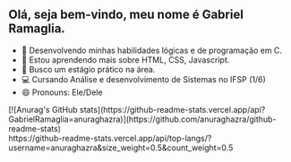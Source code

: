 ## Olá, seja bem-vindo, meu nome é Gabriel Ramaglia. 


- 🔭 Desenvolvendo minhas habilidades lógicas e de programação em C.
- 🌱 Estou aprendendo mais sobre HTML, CSS, Javascript.
- 👯 Busco um estágio prático na área. 
- 💻 Cursando Análise e desenvolvimento de Sistemas no IFSP (1/6)
- 😄 Pronouns: Ele/Dele

<div>
[![Anurag's GitHub stats](https://github-readme-stats.vercel.app/api?GabrielRamaglia=anuraghazra)](https://github.com/anuraghazra/github-readme-stats)
</div>
https://github-readme-stats.vercel.app/api/top-langs/?username=anuraghazra&size_weight=0.5&count_weight=0.5

